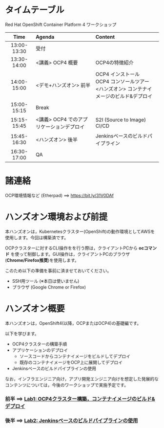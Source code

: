 # タイムテーブル
Red Hat OpenShift Container Platform 4 ワークショップ

|Time|Agenda|Content|
|:---:|:---|:---|
|13:00-13:30|受付||
|13:30-14:00|<講義> OCP4 概要|OCP4の特徴紹介|
|14:00-15:00|<デモ+ハンズオン> 前半|OCP4 インストール <br> OCP4 コンソールツアー <br><ハンズオン> コンテナイメージのビルド&デプロイ|
|15:00-15:15|Break|
|15:15-15:45|<講義> OCP4 でのアプリケーションデプロイ|S2I (Source to Image) <br> CI/CD|
|15:45-16:30|<ハンズオン> 後半 <br>|Jenkinsベースのビルドパイプライン
|16:30-17:00|QA||

# 諸連絡
OCP環境情報など (Etherpad) ==> https://bit.ly/31V0DAf

# ハンズオン環境および前提
本ハンズオンは，Kubernetesクラスター(OpenShift)の動作環境としてAWSを使用します。今回は構築済です。

OCPクラスターに対するCLI操作をを行う際は，クライアントPCから **ocコマンド** を使って制御します。GUI操作は，クライアントPCのブラウザ(**Chrome/Firefox推奨**)を使用します。

このため以下の準備を事前に済ませておいてください。
- SSH用ツール (※本日は使いません)
- ブラウザ (Google Chrome or Firefox)

# ハンズオン概要
本ハンズオンは，OpenShift4(以降，OCPまたはOCP4)の基礎編です。

以下を学びます。
- OCP4クラスターの構築手順
- アプリケーションのデプロイ
  - ソースコードからコンテナイメージをビルドしてデプロイ
  - 既存のコンテナイメージをOCP上に展開してデプロイ
- Jenkinsベースのビルドパイプラインの使用

なお，インフラエンジニア向け，アプリ開発エンジニア向けを想定した発展的なコンテンツについては，今後のワークショップで実施予定です。

### 前半 ==> [Lab1: OCP4クラスター構築，コンテナイメージのビルド&デプロイ](Lab1)

### 後半 ==> [Lab2: Jenkinsベースのビルドパイプラインの使用](Lab2)